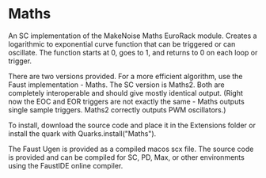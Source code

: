 # Maths

An SC implementation of the MakeNoise Maths EuroRack module. Creates a logarithmic to exponential curve function that can be triggered or can oscillate. The function starts at 0, goes to 1, and returns to 0 on each loop or trigger.

There are two versions provided. For a more efficient algorithm, use the Faust implementation - Maths. The SC version is Maths2. Both are completely interoperable and should give mostly identical output. (Right now the EOC and EOR triggers are not exactly the same - Maths outputs single sample triggers. Maths2 correctly outputs PWM oscillators.)

To install, download the source code and place it in the Extensions folder or install the quark with Quarks.install("Maths").

The Faust Ugen is provided as a compiled macos scx file. The source code is provided and can be compiled for SC, PD, Max, or other environments using the FaustIDE online compiler.
